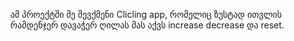 ამ პროექტში მე შევქმენი Clicling app, რომელიც ზუსტად ითვლის რამდენჯერ დავაჭერ ღილას მას აქვს increase decrease და reset.
